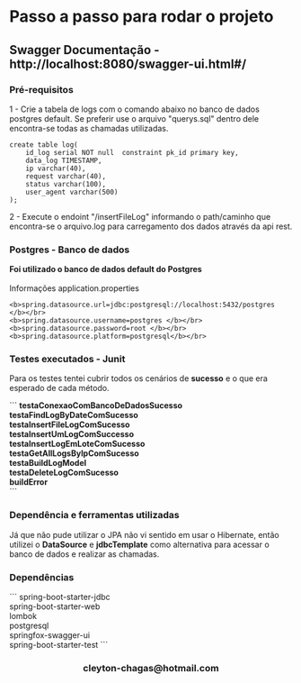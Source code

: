 <h1>Passo a passo para rodar o projeto</h1>

<h2>Swagger Documentação - http://localhost:8080/swagger-ui.html#/</h2>

### Pré-requisitos
1 - Crie a tabela de logs com o comando abaixo no banco de dados postgres default. Se preferir use o arquivo "querys.sql" dentro dele encontra-se todas as chamadas utilizadas. </br>

```
create table log(
	id_log serial NOT null  constraint pk_id primary key,
	data_log TIMESTAMP,
	ip varchar(40),
	request varchar(40),
	status varchar(100),
	user_agent varchar(500)
);
```

2 - Execute o endoint "/insertFileLog" informando o path/caminho que encontra-se o arquivo.log para carregamento dos dados através da api rest.

</hr>

### Postgres - Banco de dados
<strong>Foi utilizado o banco de dados default do Postgres</strong> </br>
</br>
Informações application.properties</b></br>
```
<b>spring.datasource.url=jdbc:postgresql://localhost:5432/postgres </b></br>
<b>spring.datasource.username=postgres </b></br>
<b>spring.datasource.password=root </b></br>
<b>spring.datasource.platform=postgresql</b></br>
```
</hr>

### Testes executados - Junit
<p> Para os testes tentei cubrir todos os cenários de <b>sucesso</b> e o que era esperado de cada método.</p>
```
<b>testaConexaoComBancoDeDadosSucesso</b></br>
<b>testaFindLogByDateComSucesso</b></br>
<b>testaInsertFileLogComSucesso</b></br>
<b>testaInsertUmLogComSuccesso</b></br>
<b>testaInsertLogEmLoteComSucesso</b></br>
<b>testaGetAllLogsByIpComSucesso</b></br>
<b>testaBuildLogModel</b></br>
<b>testaDeleteLogComSucesso</b></br>
<b>buildError</b></br>
```
</hr>

### Dependência e ferramentas utilizadas
Já que não pude utilizar o JPA não vi sentido em usar o Hibernate, então utilizei o <b>DataSource</b> e <b>jdbcTemplate</b> como alternativa para acessar o banco de dados e realizar as chamadas.
</br>

<h3>Dependências</h3>
```
spring-boot-starter-jdbc </br>
spring-boot-starter-web </br>
lombok </br>
postgresql </br>
springfox-swagger-ui </br>
spring-boot-starter-test
```

<h3 align="center">cleyton-chagas@hotmail.com</h3>



